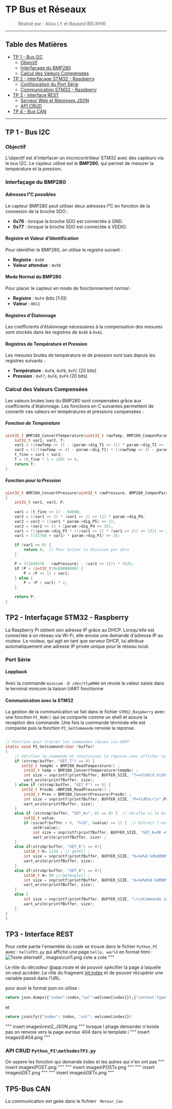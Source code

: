# TP Bus et Réseaux

> Réalisé par : Aliou LY et Bayazid BELKHIR

---

## Table des Matières
- [TP 1 - Bus I2C](#tp-1---bus-i2c)
  - [Objectif](#objectif)
  - [Interfaçage du BMP280](#interfaçage-du-bmp280)
  - [Calcul des Valeurs Compensées](#calcul-des-valeurs-compensées)
- [TP 2 - Interfaçage STM32 - Raspberry](#tp-2---interfaçage-stm32---raspberry)
  - [Configuration du Port Série](#configuration-du-port-série)
  - [Communication STM32 - Raspberry](#communication-stm32---raspberry)
- [TP 3 - Interface REST](#tp-3---interface-rest)
  - [Serveur Web et Réponses JSON](#serveur-web-et-réponses-json)
  - [API CRUD](#api-crud)
- [TP 4 - Bus CAN](#tp-4---bus-can)

---

## TP 1 - Bus I2C

### Objectif
L'objectif est d'interfacer un microcontrôleur STM32 avec des capteurs via le bus I2C. Le capteur utilisé est le **BMP280**, qui permet de mesurer la température et la pression.

### Interfaçage du BMP280

#### Adresses I²C possibles
Le capteur BMP280 peut utiliser deux adresses I²C en fonction de la connexion de la broche SDO :
- **0x76** : lorsque la broche SDO est connectée à GND.
- **0x77** : lorsque la broche SDO est connectée à VDDIO.

#### Registre et Valeur d'Identification
Pour identifier le BMP280, on utilise le registre suivant :
- **Registre** : `0xD0`
- **Valeur attendue** : `0x58`

#### Mode Normal du BMP280
Pour placer le capteur en mode de fonctionnement normal :
- **Registre** : `0xF4` (bits [1:0])
- **Valeur** : `0b11`

#### Registres d'Étalonnage
Les coefficients d'étalonnage nécessaires à la compensation des mesures sont stockés dans les registres de `0x88` à `0xA1`.

#### Registres de Température et Pression
Les mesures brutes de température et de pression sont lues depuis les registres suivants :
- **Température** : `0xFA`, `0xFB`, `0xFC` (20 bits)
- **Pression** : `0xF7`, `0xF8`, `0xF9` (20 bits)

### Calcul des Valeurs Compensées
Les valeurs brutes lues du BMP280 sont compensées grâce aux coefficients d'étalonnage. Les fonctions en C suivantes permettent de convertir ces valeurs en températures et pressions compensées :

##### Fonction de Température

```c
uint32_t BMP280_ConvertTemperature(uint32_t rawTemp, BMP280_CompenParameter_t * param) {
    int32_t var1, var2, T;
    var1 = ((rawTemp >> 3) - (param->dig_T1 << 1)) * param->dig_T2 >> 11;
    var2 = ((((rawTemp >> 4) - param->dig_T1) * ((rawTemp >> 4) - param->dig_T1)) >> 12) * param->dig_T3 >> 14;
    t_fine = var1 + var2;
    T = (t_fine * 5 + 128) >> 8;
    return T;
}

```

##### Fonction pour la Pression
```c
uint32_t BMP280_ConvertPressure(uint32_t rawPressure, BMP280_CompenParameter_t * param) 
{
    int32_t var1, var2, P;
    
    var1 = (t_fine >> 1) - 64000;
    var2 = ((var1 >> 2) * (var1 >> 2) >> 11) * param->dig_P6;
    var2 = var2 + ((var1 * param->dig_P5) << 1);
    var2 = (var2 >> 2) + (param->dig_P4 << 16);
    var1 = (((param->dig_P3 * (((var1 >> 2) * (var1 >> 2)) >> 13)) >> 3) + ((param->dig_P2 * var1) >> 1)) >> 18;
    var1 = ((32768 + var1) * param->dig_P1) >> 25;

    if (var1 == 0) {
        return 0;  // Pour éviter la division par zéro
    }

    P = ((1048576 - rawPressure) - (var2 >> 12)) * 3125;
    if (P < (int32_t)0x80000000) {
        P = (P << 1) / var1;
    } else {
        P = (P / var1) * 2;
    }

    return P;
}

```
## TP2 - Interfaçage STM32 - Raspberry
La Raspberry Pi obtient son adresse IP grâce au DHCP. Lorsqu'elle est connectée à un réseau via Wi-Fi, elle envoie une demande d'adresse IP au routeur. Le routeur, qui agit en tant que serveur DHCP, lui attribue automatiquement une adresse IP privée unique pour le réseau local. 

### Port Série
#### Loppback
Avec la commande `minicom -D /dev/ttyAMA0` on revoie la valeur saisie dans le terminal minicom la liaison UART fonctionne

#### Communication avec la STM32
La gestion de la communication se fait dans le fichier `STM32_Raspberry` avec une fonction ```PI_RUN()``` qui se comporte comme un shell et assure la reception des commande .Une fois la commande términée elle est comparée puis la fonction ```PI_GetCommande``` renvoie la reponse .
``` C

// Fonction pour traiter les commandes reçues via UART
static void PI_GetCommand(char *buffer)
{
    // Vérifiez la commande et construisez la réponse sans afficher la commande
    if (strcmp(buffer, "GET_T") == 0) {
       int32_t tempNc = BMP280_ReadTemperature() ;
        int32_t temp = BMP280_ConvertTemperature(tempNc) ;
        int size = snprintf(printfBuffer, BUFFER_SIZE, "T=+%ld%ld.%ld%ld_C\r\n",(temp/1000)%10,(temp/100)%10,(temp/10)%10,temp%10);
        uart_write(printfBuffer, size);
    } else if (strcmp(buffer, "GET_P") == 0) {
       int32_t PresNc =BMP280_ReadPressure() ;
        int32_t Pres = BMP280_ConvertPressure(PresNc) ;
        int size = snprintf(printfBuffer, BUFFER_SIZE, "P=%ldPa\r\n",Pres);
        uart_write(printfBuffer, size);
    }
    else if (strncmp(buffer, "SET_K=", 6) == 0) {  // Vérifie si le buffer commence par "SET_K="
        int32_t value;
        if (sscanf(buffer + 6, "%ld", &value) == 1) {  // Extrait l'entier après "SET_K="
            setK(value);
            int size = snprintf(printfBuffer, BUFFER_SIZE, "SET_K=OK =%ld\r\n",value);
            uart_write(printfBuffer, size) ;
    }
    else if(strcmp(buffer, "GET_K") == 0){
        int16_t K= 1234 ; // getK() ;
        int size = snprintf(printfBuffer, BUFFER_SIZE, "K=%d%d.%d%d000\r\n",(K/1000)%10,(K/100)%10,(K/10)%10,K%10);
        uart_write(printfBuffer, size);
    }
    else if(strcmp(buffer, "GET_A") == 0){
        int16_t A= 90 ;//getAngle() ;
        int size = snprintf(printfBuffer, BUFFER_SIZE, "A=%d%d%d.%d000\r\n",(A/100)%10,(A/10)%10,(A)%10,(A*10)%10);
        uart_write(printfBuffer, size);
    }
    else {
        int size = snprintf(printfBuffer, BUFFER_SIZE, "\r\nCommande inconnue\r\n");
        uart_write(printfBuffer, size);
    }
}
}
```
## TP3 - Interface REST
Pour cette partie l'ensemble du code se trouve dans le fichier ```Python_PI``` avec :
```helloTP3.py``` qui affiche une page ```hello, world``` en format html : ![Texte alternatif]( images\rest1_html.png)
 , images\curl1.png  cote a cote """ 

Le rôle du décodeur @app.route et de pouvoir spécifier la page à laquelle on
veut accéder. Le rôle du fragment <int:index> et de pouvoir récupérer une variable
passé dans l’URL.

pour avoir le format json on utilise :
```python
return json.dumps({"index":index,"val":welcome[index]}),{"content-Type" : "application/json"}
```
et 
```python
return jsonify({"index": index, "val": welcome[index]})
```
 """ insert images\rest2_JSON.png """ 
 lorsque l phage demander n'existe pas on renvoie vers la page eurreur 404 dans le template 
i """ insert images\E404.png """ 
 
### API CRUD ``` Python_PI\methodesTP3.py ```
On sepere les fonction qui demande index et les autres qui n'en ont pas 
""" insert images\POST.png """ 
""" insert images\POSTx.png """ 
""" insert images\GET.png """ 
""" insert images\GETx.png """ 

## TP5-Bus CAN
La communication est geée dans le fichierr ``` Moteur_Can``` 


